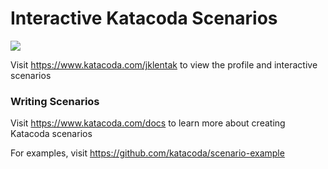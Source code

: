 # Interactive Katacoda Scenarios

[![](http://shields.katacoda.com/katacoda/jklentak/count.svg)](https://www.katacoda.com/jklentak "Get your profile on Katacoda.com")

Visit https://www.katacoda.com/jklentak to view the profile and interactive scenarios

### Writing Scenarios
Visit https://www.katacoda.com/docs to learn more about creating Katacoda scenarios

For examples, visit https://github.com/katacoda/scenario-example
